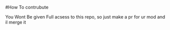 #How To contrubute

You Wont Be given Full acsess to this repo, so just make a pr for ur mod and il merge it 
